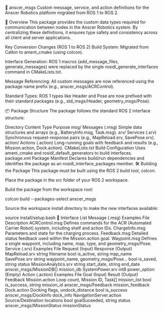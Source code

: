 🤖 anscer_msgs
Custom message, service, and action definitions for the Anscer Robotics platform migrated from ROS 1 to ROS 2.

🚀 Overview
This package provides the custom data types required for communication between nodes in the Anscer Robotics system. By centralizing these definitions, it ensures type safety and consistency across all client and server applications.

Key Conversion Changes (ROS 1 to ROS 2)
Build System: Migrated from Catkin to ament_cmake (using colcon).

Interface Generation: ROS 1 macros (add_message_files, generate_messages) were replaced by the single rosidl_generate_interfaces command in CMakeLists.txt.

Message Referencing: All custom messages are now referenced using the package name prefix (e.g., anscer_msgs/ACRControl).

Standard Types: ROS 1 types like Header and Pose are now prefixed with their standard packages (e.g., std_msgs/Header, geometry_msgs/Pose).

📦 Package Structure
The package follows the standard ROS 2 interface structure:

Directory	Content Type	Purpose
msg/	Messages (.msg)	Simple data structures and arrays (e.g., BatteryInfo.msg, Task.msg).
srv/	Services (.srv)	Synchronous request-response pairs (e.g., MapReload.srv, SavePose.srv).
action/	Actions (.action)	Long-running goals with feedback and results (e.g., Mission.action, Dock.action).
CMakeLists.txt	Build Configuration	Uses ament_cmake and rosidl_default_generators to build interfaces.
package.xml	Package Manifest	Declares build/run dependencies and identifies the package as an rosidl_interface_packages member.
🛠️ Building the Package
This package must be built using the ROS 2 build tool, colcon.

Place the package in the src folder of your ROS 2 workspace.

Build the package from the workspace root:

colcon build --packages-select anscer_msgs

Source the workspace install directory to make the new interfaces available:


source install/setup.bash
📝 Interface List
Message (.msg) Examples
File	Description
ACRControl.msg	Defines commands for the ACR (Automated Carrier Robot) system, including shelf and action IDs.
ChargeInfo.msg	Parameters and state for the charging process.
Feedback.msg	Detailed status feedback used within the Mission.action goal.
Waypoint.msg	Defines a single waypoint, including name, map, type, and geometry_msgs/Pose.
Service (.srv) Examples
File	Request (Input)	Response (Output)
MapReload.srv	string filename	bool is_active, string map_name
SavePose.srv	string waypoint_name, geometry_msgs/Pose...	bool is_saved, string status
MissionAnalytics.srv	string start_date, string end_date	anscer_msgs/MissionDB[] mission_db
SystemPower.srv	int8 power_option	(Empty)
Action (.action) Examples
File	Goal (Input)	Result (Output)	Feedback
Mission.action	Loop count, Mission ID, Task[] mission_list	bool is_success, string mission_id	anscer_msgs/Feedback mission_feedback
Dock.action	Docking flags, undock_distance	bool is_success	anscer_msgs/DockInfo dock_info
NavigationServer.action	Source/Destination locations	bool goalSuceeded, string status	anscer_msgs/MissionStatus missionStatus
